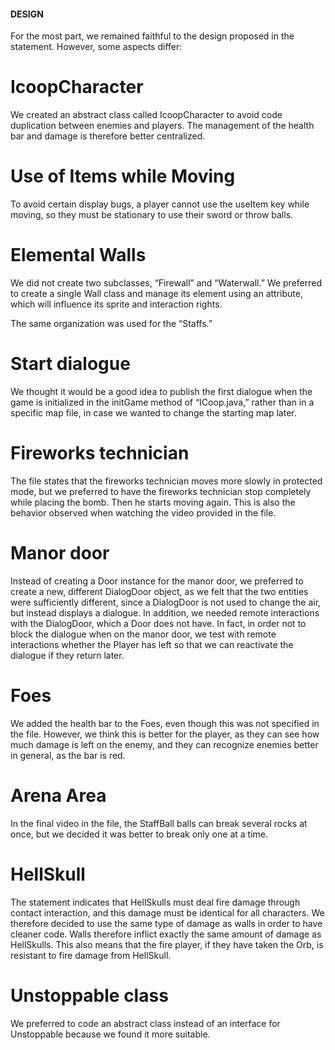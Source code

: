#### DESIGN ####

For the most part, we remained faithful
to the design proposed in the statement. However, some aspects differ: 

# IcoopCharacter
We created an abstract class called IcoopCharacter to avoid code duplication
between enemies and players. The management of the health bar and damage is therefore better
centralized.

# Use of Items while Moving
To avoid certain display bugs, a player cannot use the useItem key
while moving, so they must be stationary to use their sword or throw balls.

# Elemental Walls
We did not create two subclasses, “Firewall” and “Waterwall.”
We preferred to create a single Wall class and manage its element
using an attribute, which will influence its sprite and interaction rights.

The same organization was used for the “Staffs.”

# Start dialogue
We thought it would be a good idea to publish the first dialogue when the game is initialized
in the initGame method of “ICoop.java,” rather than in a specific map file, in case we
wanted to change the starting map later.

# Fireworks technician
The file states that the fireworks technician moves more slowly in protected mode, but we
preferred to have the fireworks technician stop completely while placing the bomb. Then
he starts moving again. This is also the behavior observed when watching the video
provided in the file.

# Manor door
Instead of creating a Door instance for the manor door, we preferred to create 
a new, different DialogDoor object, as we felt that the two entities were sufficiently different,
 since a DialogDoor is not used to change the air, but instead displays a dialogue.
In addition, we needed remote interactions with the DialogDoor, which a Door does not have.
In fact, in order not to block the dialogue when on the manor door, we test
with remote interactions whether the Player has left so that we can reactivate the dialogue if they return
later.

# Foes 
We added the health bar to the Foes, even though this was not specified in the file.
However, we think this is better for the player, as they can see how much damage is left on the enemy,
and they can recognize enemies better in general, as the bar is red.

# Arena Area
In the final video in the file, the StaffBall balls can break several
rocks at once, but we decided it was better to break only one at a time.

# HellSkull
The statement indicates that HellSkulls must deal fire damage through contact interaction,
and this damage must be identical for all characters. 
We therefore decided to use the same type of damage as walls in order to have cleaner code. 
Walls therefore inflict exactly the same amount of damage as HellSkulls. 
This also means that the fire player, if
they have taken the Orb, is resistant to fire damage from HellSkull.

# Unstoppable class
We preferred to code an abstract class instead of an interface for Unstoppable because we found
it more suitable.

